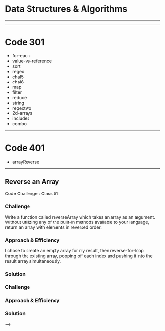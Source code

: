# Data Structures & Algorithms

*** 
***

# Code 301

* for-each
* value-vs-reference
* sort
* regex
* chal5
* chal6
* map
* filter
* reduce
* string
* regextwo
* 2d-arrays
* includes
* combo

*** 

# Code 401

* arrayReverse

***

## Reverse an Array
Code Challenge : Class 01

### Challenge
Write a function called reverseArray which takes an array as an argument. Without utilizing any of the built-in methods available to your language, return an array with elements in reversed order.

### Approach & Efficiency
I chose to create an empty array for my result, then reverse-for-loop through the existing array, popping off each index and pushing it into the result array simultaneously.

### Solution
<!-- [whiteboard]('/assets/whiteboard.jpeg') -->



<!-- ## Challenge02
<!-- Short summary or background information -->

### Challenge
<!-- Description of the challenge -->

### Approach & Efficiency
<!-- What approach did you take? Why? What is the Big O space/time for this approach? -->


### Solution
<!-- [whiteboard]('/assets/whiteboard.jpeg') --> -->